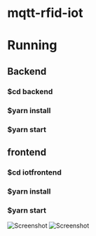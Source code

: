 # mqtt-rfid-iot

# Running

## Backend
### $cd backend
### $yarn install
### $yarn start

## frontend
### $cd iotfrontend
### $yarn install
### $yarn start

![Screenshot](imagem1.png)
![Screenshot](imagem2.png)
